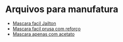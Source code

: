# Arquivos para manufatura
  - [Mascara facil Jailton](../arquivos/manufatura/mascara_facil_jailton)
  - [Mascara facil prusa com reforço](../arquivos/manufatura/mascara_facil_prusa)
  - [Mascara apenas com acetato](../arquivos/manufatura/mascara_apenas_acetato)